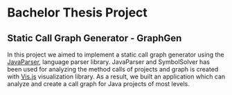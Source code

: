 # Bachelor Thesis Project

## Static Call Graph Generator - GraphGen

In this project we aimed to implement a static call graph generator using the [JavaParser](https://github.com/javaparser), language parser library.
JavaParser and SymbolSolver has been used for analyzing the method calls of projects and graph is created with [Vis.js](https://github.com/visjs/vis-network) visualization library.
As a result, we built an application which can analyze and create a call graph for Java projects of most levels.
